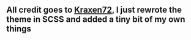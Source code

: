 ## All credit goes to [Kraxen72](https://github.com/KraXen72), I just rewrote the theme in SCSS and added a tiny bit of my own things
